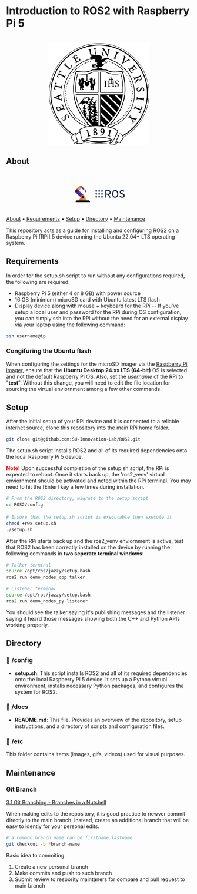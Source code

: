 # Introduction to ROS2 with Raspberry Pi 5

<p align="center">
    <br>
    <img src="etc/img/SUSeal-1color.png" alt="GIF Image" width="275"/>
</p>

## About

<p align="center">
    <br>
    <img src="etc/gif/ROS2.gif" alt="GIF Image" width="150"/>
</p>

[About](#about) • [Requirements](#requirements) • [Setup](#setup) • [Directory](#directory) • [Maintenance](#maintenance)

This repository acts as a guide for installing and configuring ROS2 on a Raspberry Pi [RPi] 5 device running the Ubuntu 22.04+ LTS operating system.

## Requirements

In order for the setup.sh script to run without any configurations required, the following are required:

- Raspberry Pi 5 (either 4 or 8 GB) with power source 
- 16 GB (minimum) microSD card with Ubuntu latest LTS flash
- Display device along with mouse + keyboard for the RPi
-- If you've setup a local user and password for the RPi during OS configuration, you can simply ssh into the RPi without the need for an external display via your laptop using the following command:
```bash
ssh username@ip
```

### Congifuring the Ubuntu flash

When configuring the settings for the microSD imager via the [Raspberry Pi imager](https://www.raspberrypi.com/software/), ensure that the __Ubuntu Desktop 24.xx LTS (64-bit)__ OS is selected and not the default Raspberry Pi OS. Also, set the _username_ of the RPi to "__test__". Without this change, you will need to edit the file location for sourcing the virtual enviornment among a few other commands.

## Setup

After the initial setup of your RPi device and it is connected to a reliable internet source, clone this repository into the main RPi home folder. 

```bash
git clone git@github.com:SU-Innovation-Lab/ROS2.git
```

The setup.sh script installs ROS2 and all of its required dependencies onto the local Raspberry Pi 5 device. 

<b style="color:red;">Note!</b> Upon successful completion of the setup.sh script, the RPi is expected to reboot. Once it starts back up, the 'ros2_venv' virtual enviornment should be activated and noted within the RPi terminal. You may need to hit the [Enter] key a few times during installation.

``` bash
# From the ROS2 directory, migrate to the setup script
cd ROS2/config

# Ensure that the setup.sh script is executable then execute it
chmod +rwx setup.sh
./setup.sh
```

After the RPi starts back up and the ros2_venv enviornment is active, test that ROS2 has been correctly installed on the device by running the following commands in __two seperate terminal windows__:

```bash
# Talker terminal
source /opt/ros/jazzy/setup.bash
ros2 run demo_nodes_cpp talker
```

```bash
# Listener terminal
source /opt/ros/jazzy/setup.bash
ros2 run demo_nodes_py listener
```

You should see the talker saying it's publishing messages and the listener saying it heard those messages showing both the C++ and Python APIs working properly.

## Directory

### 📁 /config

- __setup.sh__: This script installs ROS2 and all of its required dependencies onto the local Raspberry Pi 5 device. It sets up a Python virtual environment, installs necessary Python packages, and configures the system for ROS2.

### 📁 /docs

- __README.md__: This file. Provides an overview of the repository, setup instructions, and a directory of scripts and configuration files.

### 📁 /etc

This folder contains items (images, gifs, videos) used for visual purposes.

## Maintenance

### Git Branch

[3.1 Git Branching - Branches in a Nutshell](https://git-scm.com/book/en/v2/Git-Branching-Branches-in-a-Nutshell)

When making edits to the repository, it is good practice to newver commit directly to the main branch. Instead, create an additional branch that will be easy to identiy for your personal edits.

```bash
# a common branch name can be firstname.lastname
git checkout -b *branch-name
```

Basic idea to commiting:

1. Create a new personal branch
2. Make commits and push to such branch
3. Submit review to respority maintaners for compare and pull request to main branch
